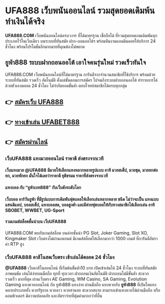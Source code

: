 # UFA888 เว็บพนันออนไลน์ รวมสุดยอดเดิมพ้น ทำเงินได้จริง

**UFA888.COM** เว็บพนันออนไลน์ครบวงจร ที่ได้มาตรฐาน เชื่อถือได้ ที่รวมสุดยอดเกมเดิมพันทุกประเภทไว้ในเว็บเดียว บนระบบที่ทันสมัย ฝาก-ถอนออโต้ฯ พร้อมทีมงานแอดมินคอยให้บริการ 24 ชั่วโมง พร้อมโปรโมชั่นอีกมากมายที่คุณต้องไม่พลาด

## ยูฟ่า888 ระบบฝากถอนออโต้ เอาใจคนรุ่นใหม่ รวดเร็วทันใจ
UFA888.COM เว็บพนันออนไลน์ที่ได้มาตรฐาน การันตีจากจำนวนสมาชิกที่ใช้บริการ พร้อมด้วยระบบที่ทันสมัย รวดเร็ว อัตโนมัติ ตั้งแต่ขั้นตอนการสมัคร ไปจนถึงระบบฝากถอนออโต้ ทำรายการได้ด้วยตัวเองตลอด 24 ชั่วโมง ไม่จำกัดยอดขั้นต่ำ ตอบโจทย์สมาชิกได้ครบทุกกลุ่ม

## 👉 [สมัครเว็บ UFA888](https://member.tiger711.io/register?sellerId=atom)
## 👉 [ทางเข้าเล่น UFABET888](https://tiger711.com/ufa888)
## 👉 [สมัครผ่านไลน์](https://line.me/R/ti/p/%40PK711)

### เว็บUFA888 แทงมวยออนไลน์ ราคาดี ส่งตรงจากเวที

#### เว็บแทงมวย @UFA888 มีมวยให้เลือกแทงหลากหลายรูปแบบ อาทิ มวยสเต็ป, มวยชุด, มวยยกต่อยก, มวยพักยก มั่นใจได้เลยว่าราคาดี ยุติธรมม ราคาที่ส่งตรงจากเวที
#### แทงบอล กับ **“ยูฟ่าเบท888”** กับเว็บดังระดับโลก
#### เว็บบอล อาร์วันยูฟ่า ที่มีรูปแบบการเดิมพันฟุตบอลให้เลือกเล่นหลากหลาย ชนิด ไม่ว่าจะเป็น แทงแบบแฮนดิแคป, บอลสเต็ป, แทงบอลสด, บอลสูงต่ำ และมีค่ายฟุตบอลให้กับทางสมาชิกได้เลือกเล่น อาทิ SBOBET, WWBET, UG-Sport
#### รวมเกมส์สล็อตชั้นนำบน เว็บUFA888  

UFA888.COM พบกับเกมส์สล็อต บนค่ายชั้นนำ PG Slot, Joker Gaming, Slot XO, Kingmaker Slot เว็บตรงไม่ผ่านเอเยนต์ มีเกมส์สล็อตให้เลือกมากว่า 1000 เกมส์ ที่การันตีอัตราค่า RTP สูง

### เว็บUFA888 คาสิโนสดเว็บตรง เข้าเล่นได้ตลอด 24 ชั่วโมง
**@UFA888** เว็บคาสิโนออนไลน์ ที่เริ่มต้นขั้นต่ำ10 บาท เปิดเข้าเล่นได้ 24 ชั่วโมง ระบบที่ทันสมัย ภาพคมชัด เล่นได้ง่ายบนมือถือ ทุกที่ ทุกเวลา ฝากถอนเงินอัตโนมัติ ฝากถอนไม่มีขั้นต่ำ สะดวก รวดเร็ว มากที่สุด ผ่านเว็บตรง AE Gaming, WM Casino, SA Gaming, Evolution Gaming
แทงหวยออนไลน์ กับ ยูฟ่า888 แทงง่าย ผ่านมือถือ
แทงหวยกับ **ยูฟ่า888**  ที่เปิดใหแทงหลายประเภททั้ง หวยรัฐบาล หวยลาว หวยฮานอย  สะดวกสบาย  สามารถเข้าแทงหวยได้ผ่านมือถือ หรือ คอมพิวเตอร์ มีความปลอดภัย และอัตราจ่ายที่คุ้มค่ามากกว่าที่อื่น
